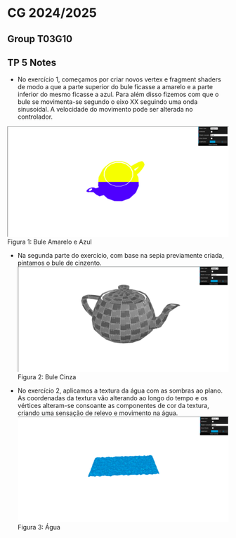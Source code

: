 # CG 2024/2025

## Group T03G10

## TP 5 Notes

- No exercício 1, começamos por criar novos vertex e fragment shaders de modo a que a parte superior do bule ficasse a amarelo e a parte inferior do mesmo ficasse a azul. Para além disso fizemos com que o bule se movimenta-se segundo o eixo XX seguindo uma onda sinusoidal. A velocidade do movimento pode ser alterada no controlador.

![Screenshot 1](screenshots/cgra-t03g10-tp5-1.png)
Figura 1: Bule Amarelo e Azul

- Na segunda parte do exercício, com base na sepia previamente criada, pintamos o bule de cinzento.
![Screenshot 2](screenshots/cgra-t03g10-tp5-2.png)
Figura 2: Bule Cinza

- No exercício 2, aplicamos a textura da água com as sombras ao plano. As coordenadas da textura vão alterando ao longo do tempo e os vértices alteram-se consoante as componentes de cor da textura, criando uma sensação de relevo e movimento na água. 
![Screenshot 3](screenshots/cgra-t03g10-tp5-3.png)
Figura 3: Água